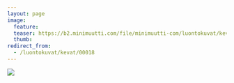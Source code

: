 ```yaml
---
layout: page
image:
  feature:
  teaser: https://b2.minimuutti.com/file/minimuutti-com/luontokuvat/kev%C3%A4t/DSC05103-245px.jpg
  thumb:
redirect_from:
  - /luontokuvat/kevat/00018
---
```


![](https://b2.minimuutti.com/file/minimuutti-com/luontokuvat/kev%C3%A4t/DSC05103-800px.jpg)
